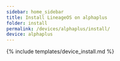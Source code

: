 ```yaml
---
sidebar: home_sidebar
title: Install LineageOS on alphaplus
folder: install
permalink: /devices/alphaplus/install/
device: alphaplus
---
```

{% include templates/device_install.md %}
